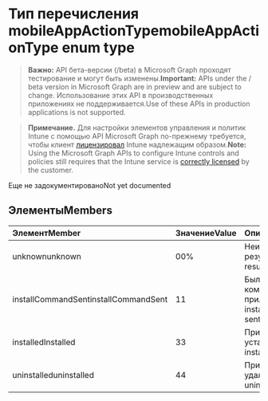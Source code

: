 # <a name="mobileappactiontype-enum-type"></a><span data-ttu-id="a1c3e-101">Тип перечисления mobileAppActionType</span><span class="sxs-lookup"><span data-stu-id="a1c3e-101">mobileAppActionType enum type</span></span>

> <span data-ttu-id="a1c3e-102">**Важно:** API бета-версии (/beta) в Microsoft Graph проходят тестирование и могут быть изменены.</span><span class="sxs-lookup"><span data-stu-id="a1c3e-102">**Important:** APIs under the / beta version in Microsoft Graph are in preview and are subject to change.</span></span> <span data-ttu-id="a1c3e-103">Использование этих API в производственных приложениях не поддерживается.</span><span class="sxs-lookup"><span data-stu-id="a1c3e-103">Use of these APIs in production applications is not supported.</span></span>

> <span data-ttu-id="a1c3e-104">**Примечание.** Для настройки элементов управления и политик Intune с помощью API Microsoft Graph по-прежнему требуется, чтобы клиент [лицензировал](https://go.microsoft.com/fwlink/?linkid=839381) Intune надлежащим образом.</span><span class="sxs-lookup"><span data-stu-id="a1c3e-104">**Note:** Using the Microsoft Graph APIs to configure Intune controls and policies still requires that the Intune service is [correctly licensed](https://go.microsoft.com/fwlink/?linkid=839381) by the customer.</span></span>

<span data-ttu-id="a1c3e-105">Еще не задокументировано</span><span class="sxs-lookup"><span data-stu-id="a1c3e-105">Not yet documented</span></span>
## <a name="members"></a><span data-ttu-id="a1c3e-106">Элементы</span><span class="sxs-lookup"><span data-stu-id="a1c3e-106">Members</span></span>
|<span data-ttu-id="a1c3e-107">Элемент</span><span class="sxs-lookup"><span data-stu-id="a1c3e-107">Member</span></span>|<span data-ttu-id="a1c3e-108">Значение</span><span class="sxs-lookup"><span data-stu-id="a1c3e-108">Value</span></span>|<span data-ttu-id="a1c3e-109">Описание</span><span class="sxs-lookup"><span data-stu-id="a1c3e-109">Description</span></span>|
|:---|:---|:---|
|<span data-ttu-id="a1c3e-110">unknown</span><span class="sxs-lookup"><span data-stu-id="a1c3e-110">unknown</span></span>|<span data-ttu-id="a1c3e-111">0</span><span class="sxs-lookup"><span data-stu-id="a1c3e-111">0%</span></span>|<span data-ttu-id="a1c3e-112">Неизвестный результат.</span><span class="sxs-lookup"><span data-stu-id="a1c3e-112">Unknown result.</span></span>|
|<span data-ttu-id="a1c3e-113">installCommandSent</span><span class="sxs-lookup"><span data-stu-id="a1c3e-113">installCommandSent</span></span>|<span data-ttu-id="a1c3e-114">1</span><span class="sxs-lookup"><span data-stu-id="a1c3e-114">1</span></span>|<span data-ttu-id="a1c3e-115">Была отправлена команда установки приложения.</span><span class="sxs-lookup"><span data-stu-id="a1c3e-115">Application install command was sent.</span></span>|
|<span data-ttu-id="a1c3e-116">installed</span><span class="sxs-lookup"><span data-stu-id="a1c3e-116">Installed</span></span>|<span data-ttu-id="a1c3e-117">3</span><span class="sxs-lookup"><span data-stu-id="a1c3e-117">3</span></span>|<span data-ttu-id="a1c3e-118">Приложение установлено.</span><span class="sxs-lookup"><span data-stu-id="a1c3e-118">Application installed.</span></span>|
|<span data-ttu-id="a1c3e-119">uninstalled</span><span class="sxs-lookup"><span data-stu-id="a1c3e-119">uninstalled</span></span>|<span data-ttu-id="a1c3e-120">4</span><span class="sxs-lookup"><span data-stu-id="a1c3e-120">4</span></span>|<span data-ttu-id="a1c3e-121">Приложение удалено.</span><span class="sxs-lookup"><span data-stu-id="a1c3e-121">Application uninstalled.</span></span>|



